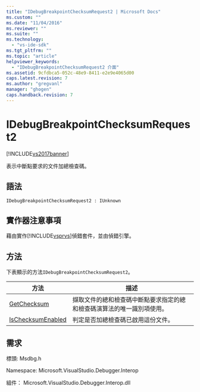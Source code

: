 ```yaml
---
title: "IDebugBreakpointChecksumRequest2 | Microsoft Docs"
ms.custom: ""
ms.date: "11/04/2016"
ms.reviewer: ""
ms.suite: ""
ms.technology: 
  - "vs-ide-sdk"
ms.tgt_pltfrm: ""
ms.topic: "article"
helpviewer_keywords: 
  - "IDebugBreakpointChecksumRequest2 介面"
ms.assetid: 9cfdbca5-052c-48e9-8411-e2e9e4065d00
caps.latest.revision: 7
ms.author: "gregvanl"
manager: "ghogen"
caps.handback.revision: 7
---
```

# IDebugBreakpointChecksumRequest2
[!INCLUDE[vs2017banner](../../../code-quality/includes/vs2017banner.md)]

表示中斷點要求的文件加總檢查碼。  
  
## 語法  
  
```  
IDebugBreakpointChecksumRequest2 : IUnknown  
```  
  
## 實作器注意事項  
 藉由實作[!INCLUDE[vsprvs](../../../code-quality/includes/vsprvs_md.md)]偵錯套件，並由偵錯引擎。  
  
## 方法  
 下表顯示的方法`IDebugBreakpointChecksumRequest2`。  
  
|方法|描述|  
|--------|--------|  
|[GetChecksum](../../../extensibility/debugger/reference/idebugbreakpointchecksumrequest2-getchecksum.md)|擷取文件的總和檢查碼中斷點要求指定的總和檢查碼演算法的唯一識別項使用。|  
|[IsChecksumEnabled](../../../extensibility/debugger/reference/idebugbreakpointchecksumrequest2-ischecksumenabled.md)|判定是否加總檢查碼已啟用這份文件。|  
  
## 需求  
 標頭: Msdbg.h  
  
 Namespace: Microsoft.VisualStudio.Debugger.Interop  
  
 組件： Microsoft.VisualStudio.Debugger.Interop.dll